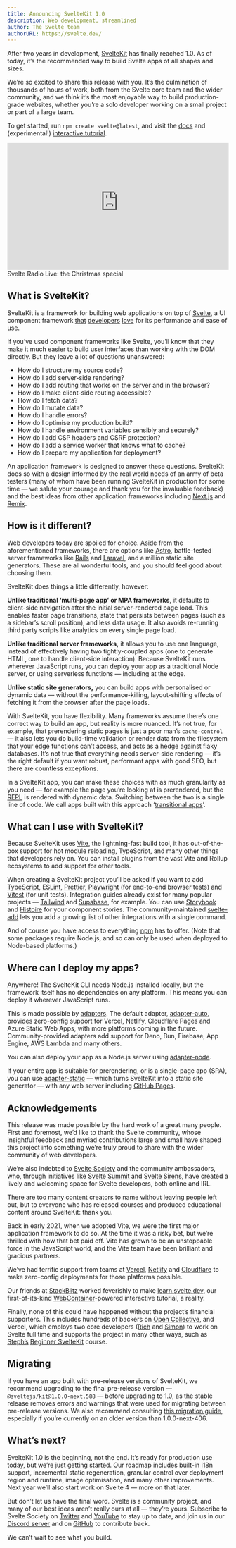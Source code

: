 ```yaml
---
title: Announcing SvelteKit 1.0
description: Web development, streamlined
author: The Svelte team
authorURL: https://svelte.dev/
---
```


After two years in development, [SvelteKit](https://kit.svelte.dev) has finally reached 1.0. As of today, it’s the recommended way to build Svelte apps of all shapes and sizes.

We’re so excited to share this release with you. It’s the culmination of thousands of hours of work, both from the Svelte core team and the wider community, and we think it’s the most enjoyable way to build production-grade websites, whether you’re a solo developer working on a small project or part of a large team.

To get started, run `npm create svelte@latest`, and visit the [docs](/docs/kit) and (experimental!) [interactive tutorial](https://learn.svelte.dev).

<div class="max">
<figure style="max-width: 960px; margin: 0 auto">
<div style="height: 0; padding: 0 0 57.1% 0; position: relative; margin: 0 auto;">
	<iframe style="position: absolute; width: 100%; height: 100%; left: 0; top: 0; margin: 0;" src="https://www.youtube-nocookie.com/embed/N4BRVkQVoMc" frameborder="0" allow="accelerometer; autoplay; encrypted-media; gyroscope; picture-in-picture" allowfullscreen></iframe>
</div>

<figcaption>Svelte Radio Live: the Christmas special</figcaption>
</figure>
</div>

## What is SvelteKit?

SvelteKit is a framework for building web applications on top of [Svelte](https://svelte.dev), a UI component framework [that](https://insights.stackoverflow.com/survey/2021#section-most-loved-dreaded-and-wanted-web-frameworks) [developers](https://2021.stateofjs.com/en-US/libraries/front-end-frameworks/) [love](https://twitter.com/Rich_Harris/status/1589675637195042817) for its performance and ease of use.

If you’ve used component frameworks like Svelte, you’ll know that they make it much easier to build user interfaces than working with the DOM directly. But they leave a lot of questions unanswered:

- How do I structure my source code?
- How do I add server-side rendering?
- How do I add routing that works on the server and in the browser?
- How do I make client-side routing accessible?
- How do I fetch data?
- How do I mutate data?
- How do I handle errors?
- How do I optimise my production build?
- How do I handle environment variables sensibly and securely?
- How do I add CSP headers and CSRF protection?
- How do I add a service worker that knows what to cache?
- How do I prepare my application for deployment?

An application framework is designed to answer these questions. SvelteKit does so with a design informed by the real world needs of an army of beta testers (many of whom have been running SvelteKit in production for some time — we salute your courage and thank you for the invaluable feedback) and the best ideas from other application frameworks including [Next.js](https://nextjs.org/) and [Remix](https://remix.run/).

## How is it different?

Web developers today are spoiled for choice. Aside from the aforementioned frameworks, there are options like [Astro](https://astro.build/), battle-tested server frameworks like [Rails](https://rubyonrails.org/) and [Laravel](https://laravel.com/), and a million static site generators. These are all wonderful tools, and you should feel good about choosing them.

SvelteKit does things a little differently, however:

**Unlike traditional ‘multi-page app’ or MPA frameworks,** it defaults to client-side navigation after the initial server-rendered page load. This enables faster page transitions, state that persists between pages (such as a sidebar’s scroll position), and less data usage. It also avoids re-running third party scripts like analytics on every single page load.

**Unlike traditional server frameworks,** it allows you to use one language, instead of effectively having two tightly-coupled apps (one to generate HTML, one to handle client-side interaction). Because SvelteKit runs wherever JavaScript runs, you can deploy your app as a traditional Node server, or using serverless functions — including at the edge.

**Unlike static site generators,** you can build apps with personalised or dynamic data — without the performance-killing, layout-shifting effects of fetching it from the browser after the page loads.

With SvelteKit, you have flexibility. Many frameworks assume there’s one correct way to build an app, but reality is more nuanced. It’s not true, for example, that prerendering static pages is just a poor man’s `cache-control` — it also lets you do build-time validation or render data from the filesystem that your edge functions can’t access, and acts as a hedge against flaky databases. It’s not true that everything needs server-side rendering — it’s the right default if you want robust, performant apps with good SEO, but there are countless exceptions.

In a SvelteKit app, you can make these choices with as much granularity as you need — for example the page you’re looking at is prerendered, but the [REPL](/repl) is rendered with dynamic data. Switching between the two is a single line of code. We call apps built with this approach ‘[transitional apps](https://www.youtube.com/watch?v=860d8usGC0o)’.

## What can I use with SvelteKit?

Because SvelteKit uses [Vite](https://vitejs.dev/), the lightning-fast build tool, it has out-of-the-box support for hot module reloading, TypeScript, and many other things that developers rely on. You can install plugins from the vast Vite and Rollup ecosystems to add support for other tools.

When creating a SvelteKit project you’ll be asked if you want to add [TypeScript](https://www.typescriptlang.org/), [ESLint](https://eslint.org/), [Prettier](https://prettier.io/), [Playwright](https://playwright.dev/) (for end-to-end browser tests) and [Vitest](https://vitest.dev/) (for unit tests). Integration guides already exist for many popular projects — [Tailwind](https://tailwindcss.com/docs/guides/sveltekit) and [Supabase](https://supabase.com/docs/guides/getting-started/tutorials/with-sveltekit), for example. You can use [Storybook](https://github.com/storybookjs/storybook/blob/next/code/frameworks/sveltekit/README.md) and [Histoire](https://histoire.dev/guide/svelte3/getting-started.html) for your component stories. The community-maintained [svelte-add](https://github.com/svelte-add/svelte-add) lets you add a growing list of other integrations with a single command.

And of course you have access to everything [npm](https://npmjs.com/) has to offer. (Note that some packages require Node.js, and so can only be used when deployed to Node-based platforms.)

## Where can I deploy my apps?

Anywhere! The SvelteKit CLI needs Node.js installed locally, but the framework itself has no dependencies on any platform. This means you can deploy it wherever JavaScript runs.

This is made possible by [adapters](/docs/kit/adapters). The default adapter, [adapter-auto](https://github.com/sveltejs/kit/tree/master/packages/adapter-auto), provides zero-config support for Vercel, Netlify, Cloudflare Pages and Azure Static Web Apps, with more platforms coming in the future. Community-provided adapters add support for Deno, Bun, Firebase, App Engine, AWS Lambda and many others.

You can also deploy your app as a Node.js server using [adapter-node](https://github.com/sveltejs/kit/tree/master/packages/adapter-node).

If your entire app is suitable for prerendering, or is a single-page app (SPA), you can use [adapter-static](https://github.com/sveltejs/kit/tree/master/packages/adapter-static) — which turns SvelteKit into a static site generator — with any web server including [GitHub Pages](https://pages.github.com/).

## Acknowledgements

This release was made possible by the hard work of a great many people. First and foremost, we’d like to thank the Svelte community, whose insightful feedback and myriad contributions large and small have shaped this project into something we’re truly proud to share with the wider community of web developers.

We’re also indebted to [Svelte Society](https://sveltesociety.dev/) and the community ambassadors, who, through initiatives like [Svelte Summit](https://www.sveltesummit.com/) and [Svelte Sirens](https://sveltesirens.dev/), have created a lively and welcoming space for Svelte developers, both online and IRL.

There are too many content creators to name without leaving people left out, but to everyone who has released courses and produced educational content around SvelteKit: thank you.

Back in early 2021, when we adopted Vite, we were the first major application framework to do so. At the time it was a risky bet, but we’re thrilled with how that bet paid off. Vite has grown to be an unstoppable force in the JavaScript world, and the Vite team have been brilliant and gracious partners.

We’ve had terrific support from teams at [Vercel](https://vercel.com), [Netlify](https://netlify.app/) and [Cloudflare](https://www.cloudflare.com/) to make zero-config deployments for those platforms possible.

Our friends at [StackBlitz](https://stackblitz.com/) worked feverishly to make [learn.svelte.dev](https://learn.svelte.dev), our first-of-its-kind [WebContainer](https://blog.stackblitz.com/posts/introducing-webcontainers/)-powered interactive tutorial, a reality.

Finally, none of this could have happened without the project’s financial supporters. This includes hundreds of backers on [Open Collective](https://opencollective.com/svelte), and Vercel, which employs two core developers ([Rich](https://twitter.com/Rich_Harris/) and [Simon](https://twitter.com/dummdidumm_/)) to work on Svelte full time and supports the project in many other ways, such as [Steph’s](https://twitter.com/steph_dietz_) [Beginner SvelteKit](https://vercel.com/docs/beginner-sveltekit) course.

## Migrating

If you have an app built with pre-release versions of SvelteKit, we recommend upgrading to the final pre-release version — `@sveltejs/kit@1.0.0-next.588` — before upgrading to 1.0, as the stable release removes errors and warnings that were used for migrating between pre-release versions. We also recommend consulting [this migration guide](https://github.com/sveltejs/kit/discussions/5774), especially if you’re currently on an older version than 1.0.0-next-406.

## What’s next?

SvelteKit 1.0 is the beginning, not the end. It’s ready for production use today, but we’re just getting started. Our roadmap includes built-in i18n support, incremental static regeneration, granular control over deployment region and runtime, image optimisation, and many other improvements. Next year we’ll also start work on Svelte 4 — more on that later.

But don’t let us have the final word. Svelte is a community project, and many of our best ideas aren’t really ours at all — they’re yours. Subscribe to Svelte Society on [Twitter](https://twitter.com/SvelteSociety) and [YouTube](https://youtube.com/sveltesociety) to stay up to date, and join us in our [Discord server](/chat) and on [GitHub](https://github.com/sveltejs) to contribute back.

We can’t wait to see what you build.
